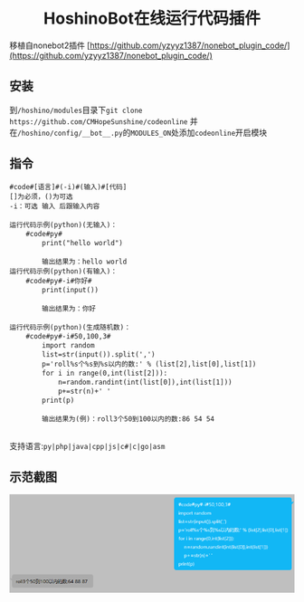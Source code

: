 <div align="center">
    <h1>HoshinoBot在线运行代码插件</h1>
</div>

移植自nonebot2插件 [https://github.com/yzyyz1387/nonebot_plugin_code/](https://github.com/yzyyz1387/nonebot_plugin_code/)

## 安装
到`/hoshino/modules`目录下`git clone https://github.com/CMHopeSunshine/codeonline`
并在`/hoshino/config/__bot__.py`的`MODULES_ON`处添加`codeonline`开启模块

## 指令
```
#code#[语言]#(-i)#(输入)#[代码]
[]为必须，()为可选
-i：可选 输入 后跟输入内容

运行代码示例(python)(无输入)：
    #code#py#
        print("hello world")
        
        输出结果为：hello world
运行代码示例(python)(有输入)：
    #code#py#-i#你好#
        print(input())
        
        输出结果为：你好
        
运行代码示例(python)(生成随机数)：
    #code#py#-i#50,100,3#
        import random
        list=str(input()).split(',')
        p='roll%s个%s到%s以内的数:' % (list[2],list[0],list[1])
        for i in range(0,int(list[2])):
            n=random.randint(int(list[0]),int(list[1]))
            p+=str(n)+' '
        print(p)
        
        输出结果为(例)：roll3个50到100以内的数:86 54 54 
        
```
支持语言:`py|php|java|cpp|js|c#|c|go|asm`
## 示范截图
![imgae](https://github.com/CMHopeSunshine/codeonline/blob/main/example.png)

